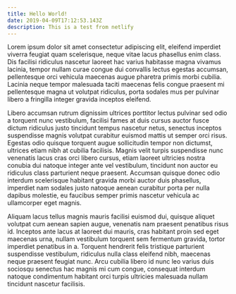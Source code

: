 ```yaml
---
title: Hello World!
date: 2019-04-09T17:12:53.143Z
description: This is a test from netlify
---
```

Lorem ipsum dolor sit amet consectetur adipiscing elit, eleifend imperdiet viverra feugiat quam scelerisque, neque vitae lacus phasellus enim class. Dis facilisi ridiculus nascetur laoreet hac varius habitasse magna vivamus lacinia, tempor nullam curae congue dui convallis lectus egestas accumsan, pellentesque orci vehicula maecenas augue pharetra primis morbi cubilia. Lacinia neque tempor malesuada taciti maecenas felis congue praesent mi pellentesque magna ut volutpat ridiculus, porta sodales mus per pulvinar libero a fringilla integer gravida inceptos eleifend.



Libero accumsan rutrum dignissim ultrices porttitor lectus pulvinar sed odio a torquent nunc vestibulum, facilisi fames at duis cursus auctor fusce dictum ridiculus justo tincidunt tempus nascetur netus, senectus inceptos suspendisse magnis volutpat curabitur euismod mattis ut semper orci risus. Egestas odio quisque torquent augue sollicitudin tempor non dictumst, ultrices etiam nibh at cubilia facilisis. Magnis velit turpis suspendisse nunc venenatis lacus cras orci libero cursus, etiam laoreet ultricies nostra conubia dui natoque integer ante vel vestibulum, tincidunt non auctor eu ridiculus class parturient neque praesent. Accumsan quisque donec odio interdum scelerisque habitant gravida morbi auctor duis phasellus, imperdiet nam sodales justo natoque aenean curabitur porta per nulla dapibus molestie, eu faucibus semper primis nascetur vehicula ac ullamcorper eget magnis.



Aliquam lacus tellus magnis mauris facilisi euismod dui, quisque aliquet volutpat cum aenean sapien augue, venenatis nam praesent penatibus risus id. Inceptos ante lacus at laoreet dui mauris, cras habitant proin sed eget maecenas urna, nullam vestibulum torquent sem fermentum gravida, tortor imperdiet penatibus in a. Torquent hendrerit felis tristique parturient suspendisse vestibulum, ridiculus nulla class eleifend nibh, maecenas neque praesent feugiat nunc. Arcu cubilia libero id nunc leo varius duis sociosqu senectus hac magnis mi cum congue, consequat interdum natoque condimentum habitant orci turpis ultricies malesuada nullam tincidunt nascetur facilisis.
